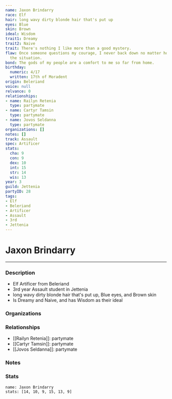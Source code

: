 ```yaml
---
name: Jaxon Brindarry
race: Elf
hair: long wavy dirty blonde hair that's put up
eyes: Blue
skin: Brown
ideal: Wisdom
trait1: Dreamy
trait2: Naive
trait: There's nothing I like more than a good mystery.
flaw: Once someone questions my courage, I never back down no matter how dangerous
  the situation.
bond: The gods of my people are a comfort to me so far from home.
birthday:
  numeric: 4/17
  written: 17th of Moradent
origin: Beleriand
voice: null
relvance: 0
relationships:
- name: Railyn Retenia
  type: partymate
- name: Cartyr Tamsin
  type: partymate
- name: Jovos Seldanna
  type: partymate
organizations: []
notes: []
track: Assault
spec: Artificer
stats:
  cha: 9
  con: 9
  dex: 10
  int: 15
  str: 14
  wis: 13
year: 3
guild: Jettenia
partyID: 28
tags:
- Elf
- Beleriand
- Artificer
- Assault
- 3rd
- Jettenia
---
```

# Jaxon Brindarry
---
### Description
- Elf Artificer from Beleriand
- 3rd year Assault student in Jettenia
- long wavy dirty blonde hair that's put up, Blue eyes, and Brown skin
- Is Dreamy and Naive, and has Wisdom as their ideal

### Organizations

### Relationships
- [[Railyn Retenia]]: partymate
- [[Cartyr Tamsin]]: partymate
- [[Jovos Seldanna]]: partymate

### Notes

### Stats
```statblock
name: Jaxon Brindarry
stats: [14, 10, 9, 15, 13, 9]
```